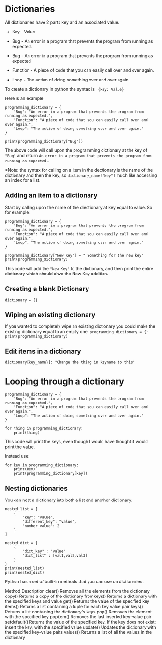 # Dictionaries 

All dictionaries have 2 parts key and an associated value. 

- Key - Value

- Bug - An error in a program that prevents the program from running as expected. 

- Bug - An error in a program that prevents the program from running as expected

- Function - A piece of code that you can easily call over and over again. 

- Loop - The action of doing something over and over again.

To create a dictionary in python the syntax is `` {key: Value}``

Here is an example: 
```
programming_dictionary = {
    "Bug": "An error in a program that prevents the program from running as expected.",
    "Function": "A piece of code that you can easily call over and over again.",
    "Loop": "The action of doing something over and over again."
}

print(programming_dictionary["Bug"])
```
The above code will call upon the programming dictionary at the key of ``"Bug"`` and return ``An error in a program that prevents the program from running as expected.``. 

*Note: the syntax for calling on a item in the dectionary is the name of the dictionary and then the key, so ``dictionary_name["key"]`` much like accessing an index for a list.  

## Adding an item to a dictionary

Start by calling upon the name of the diectionary at key equal to value. So for example:
```
programming_dictionary = {
    "Bug": "An error in a program that prevents the program from running as expected.",
    "Function": "A piece of code that you can easily call over and over again.",
    "Loop": "The action of doing something over and over again."
}

programming_dictionary["New Key"] = " Something for the new key"
print(programming_dictionary)
```

This code will add the ``"New Key"`` to the dictionary, and then print the entire dictionary which should ahve the New Key addition.

## Creating a blank Dictionary

``dictionary = {} ``

## Wiping an existing dictionary

If you wanted to completely wipe an existing dictionary you could make the existing dictionary equal to an empty one.
``programming_dictionary = {}``
``print(programming_dictionary)``

## Edit items in a dictionary
``dictionary[key_name}]: "Change the thing in keyname to this"``

# Looping through a dictionary

```
programming_dictionary = {
    "Bug": "An error in a program that prevents the program from running as expected.",
    "Function": "A piece of code that you can easily call over and over again.",
    "Loop": "The action of doing something over and over again."
}

for thing in programming_dictionary:
    print(thing)

```

This code will print the keys, even though I would have thought it would print the value. 

Instead use:
```
for key in programming_dictionary:
    print(key)
    print(programming_dictionary[key])

```

## Nesting dictionaries

You can nest a dictionary into both a list and another dictionary.
```
nested_list = [
    {
        "key": "value",
        "different_key": "value",
        "number_value": 2
    }
]

nested_dict = {
    {
        "dict_key" : "value"
        "dict_list" : [val1,val2,val3]
    }
}
print(nested_list)
print(nested_dict)
```

Python has a set of built-in methods that you can use on dictionaries.

Method	Description
clear()	Removes all the elements from the dictionary
copy()	Returns a copy of the dictionary
fromkeys()	Returns a dictionary with the specified keys and value
get()	Returns the value of the specified key
items()	Returns a list containing a tuple for each key value pair
keys()	Returns a list containing the dictionary's keys
pop()	Removes the element with the specified key
popitem()	Removes the last inserted key-value pair
setdefault()	Returns the value of the specified key. If the key does not exist: insert the key, with the specified value
update()	Updates the dictionary with the specified key-value pairs
values()	Returns a list of all the values in the dictionary
